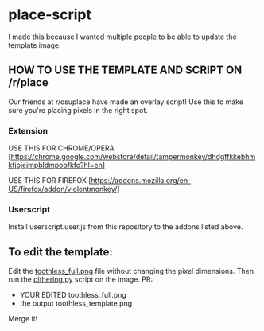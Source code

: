# place-script

I made this because I wanted multiple people to be able to update the template image.

## HOW TO USE THE TEMPLATE AND SCRIPT ON /r/place
Our friends at r/osuplace have made an overlay script! Use this to make sure you're placing pixels in the right spot.

### Extension

USE THIS FOR CHROME/OPERA
[https://chrome.google.com/webstore/detail/tampermonkey/dhdgffkkebhmkfjojejmpbldmpobfkfo?hl=en]

USE THIS FOR FIREFOX
[https://addons.mozilla.org/en-US/firefox/addon/violentmonkey/]

### Userscript

Install userscript.user.js from this repository to the addons listed above.

## To edit the template:

Edit the [toothless_full.png](toothless_full.png) file without changing the pixel dimensions. Then run the [dithering.py](dithering.py) script on the image. PR:

* YOUR EDITED toothless_full.png
* the output toothless_template.png

Merge it!
